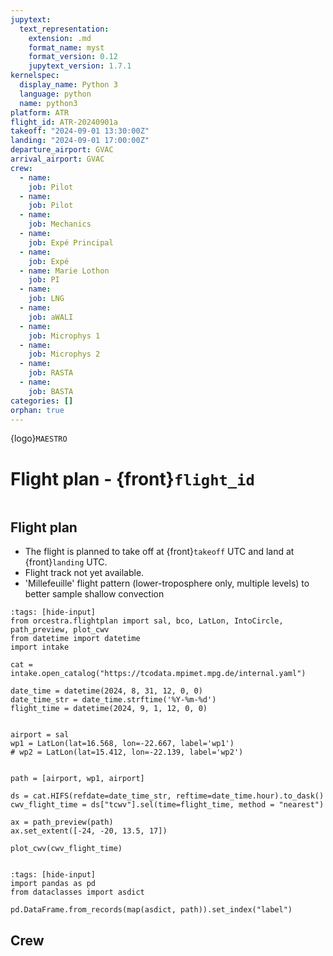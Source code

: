 ```yaml
---
jupytext:
  text_representation:
    extension: .md
    format_name: myst
    format_version: 0.12
    jupytext_version: 1.7.1
kernelspec:
  display_name: Python 3
  language: python
  name: python3
platform: ATR
flight_id: ATR-20240901a
takeoff: "2024-09-01 13:30:00Z"
landing: "2024-09-01 17:00:00Z"
departure_airport: GVAC
arrival_airport: GVAC
crew:
  - name: 
    job: Pilot
  - name: 
    job: Pilot
  - name: 
    job: Mechanics
  - name: 
    job: Expé Principal
  - name: 
    job: Expé 
  - name: Marie Lothon
    job: PI
  - name: 
    job: LNG
  - name: 
    job: aWALI
  - name: 
    job: Microphys 1
  - name: 
    job: Microphys 2
  - name: 
    job: RASTA
  - name: 
    job: BASTA
categories: []
orphan: true
---
```


{logo}`MAESTRO`

# Flight plan - {front}`flight_id`

```{badges}
```

## Flight plan
* The flight is planned to take off at {front}`takeoff` UTC and land at {front}`landing` UTC.
* Flight track not yet available.
* 'Millefeuille' flight pattern (lower-troposphere only, multiple levels) to better sample shallow convection

```{code-cell} python3
:tags: [hide-input]
from orcestra.flightplan import sal, bco, LatLon, IntoCircle, path_preview, plot_cwv
from datetime import datetime
import intake

cat = intake.open_catalog("https://tcodata.mpimet.mpg.de/internal.yaml")

date_time = datetime(2024, 8, 31, 12, 0, 0)
date_time_str = date_time.strftime('%Y-%m-%d')
flight_time = datetime(2024, 9, 1, 12, 0, 0)


airport = sal
wp1 = LatLon(lat=16.568, lon=-22.667, label='wp1')
# wp2 = LatLon(lat=15.412, lon=-22.139, label='wp2')


path = [airport, wp1, airport]

ds = cat.HIFS(refdate=date_time_str, reftime=date_time.hour).to_dask()
cwv_flight_time = ds["tcwv"].sel(time=flight_time, method = "nearest")

ax = path_preview(path)
ax.set_extent([-24, -20, 13.5, 17])

plot_cwv(cwv_flight_time)


```
<!-- ![Flight Levels](./LEVELS-ATR-20240826a.jpg) -->

<!-- <!-- * SAFIRE Flight Plan submitted to Air Traffic Control (ATC) -->

<!-- ![Page 1](./SAFIRE-ATR-20240829a.jpg) -->

```{code-cell} python3
:tags: [hide-input]
import pandas as pd
from dataclasses import asdict

pd.DataFrame.from_records(map(asdict, path)).set_index("label")
```

## Crew

```{crew}
```